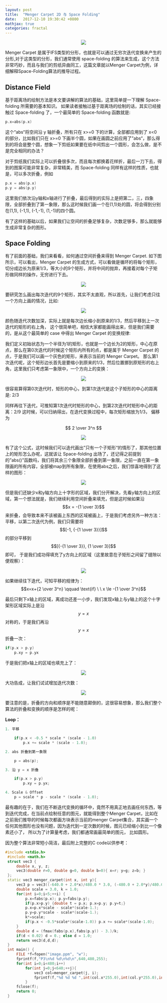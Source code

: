```yaml
---
layout: post
title:  "Menger Carpet 2D 与 Space Folding"
date:   2017-12-10 19:30:42 +0800
mathjax: true
categories: fractal 
---
```


<center><img src="/assets/menger/00.png"></center>

Menger Carpet 是属于IFS类型的分形，也就是可以通过无穷次迭代变换来产生的分形,对于这类型的分形，我们通常使用 space-folding 的算法来生成，这个方法非常巧妙，而且与我们的剪纸异曲同工，这篇文章就以Menger Carpet为例，详细解释Space-Folding算法的推导过程。

## Distance Field
基于距离场的绘制方法是本文要讲解的算法的基础，这里简单提一下理解 Space-folding 所需要的基本知识。
如果读者接触过基于距离场的绘制的话，其实已经接触过 Space-folding 了，一个最简单的 Space-folding 函数就是:

```cpp
p.x=abs(p.x)
```

这个“abs“将空间沿 y 轴折叠，所有只在 x>=0 下的计算，全部都应用到了 x<0 的部分，比如我们只在 x>=0 下画半个圆，如果在画圆之前应用了”abs“，那么得到的将会是整个圆，想象一下剪纸如果要在纸中间剪出一个圆形，会怎么做，是不是完全相同的办法？

对于剪纸我们实际上可以折叠很多次，而且每次都换着花样折，最后一刀下去，得到的图案可能非常复杂，非常精美，而 Space-folding 同样有这样的性质，也就是，可以多次折叠，例如

```cpp
p.x = abs(p.x)
p.y = abs(p.y)
```

这里我们依次沿y轴和x轴进行了折叠，最后得到的实际上是把第二，三，四象限，全部折叠到了第一象限，那么这时候我们画一个在(1,1)处的圆，将会得到分别在(1,1), (-1,1), (-1,-1), (1,-1)的四个圆。

有了这样的基础以后，如果我们让空间的折叠足够复杂，次数足够多，那么就能够生成非常复杂的图形。

## Space Folding

有了前面的基础，我们来看看，如何通过空间折叠来得到 Menger Carpet.
如下图所示，可以看出，Menger Carpet 的生成方式，可以看做是循环的将每个矩形，切分成边长为原来1/3，等大小的9个矩形，并将中间的抛弃，再接着对每个子矩形做同样的操作，无穷进行下去。

<center><img src="/assets/menger/0.gif"></center>


要研究怎么画出每次迭代的9个矩形，其实不太直观，所以首先，让我们考虑只往一个方向上画的情况，比如:

<center><img src="/assets/menger/1.png"></center>

颜色随迭代次数加深，实际上就是每次边长缩小到原来的1/3，然后平移到上一次迭代的矩形的右上角， 这个很简单吧，相信大家都能画得出来，但是我们需要的，是从这个最简单的 case 中得出 Menger Carpet 的变换规律:

我们定义初始状态为一个半径为1的矩形，也就是一个边长为2的矩形，中心在原点，那么在第0次迭代的时候这个矩形内所有的点，都是属于 Menger Carpet 的点，于是我们可以画一个灰色的矩形，来表示当前的 Menger Carpet。
那么第1次迭代呢，这个矩形边长首先是要缩小到原来的1/3，然后位置挪到原矩形的右上角，这里我们只考虑第一象限中，一个方向上的变换：

<center><img src="/assets/menger/2.png"></center>


很容易算得第0次迭代时，矩形的中心，到第1次迭代是这个子矩形的中心的距离是: 2/3

同样再往下迭代，可推知第1次迭代时矩形的中心，到第2次迭代时矩形中心的距离：2/9
这时候，可以归纳得出，在迭代变换过程中，每次矩形缩放为1/3， 偏移为 

$$ 2 \over 3^n $$



<center><img src="/assets/menger/3.png"></center>


有了这个公式，这时候我们可以迭代画出”只有一个子矩形“的情形了，那其他位置上的矩形怎么办呢，这就该让 Space-folding 出场了，还记得之前提到的”abs()"函数吗，我们将其余三个象限全部折叠到第一象限，之前一直在第一象限画的所有内容，全部被map到所有象限，在使用abs之后，我们惊喜地得到了这样的图形：

<center><img src="/assets/menger/4.png"></center>



但是我们还缺少x和y轴方向上十字形的区域，我们分开解决，先看y轴方向上的区域，第一个想法就是，我们继续利用空间折叠来填充，但是这时候如果沿$$x = -{1 \over 3}$$来折叠，会导致本来不该被画上东西的区域被画上，于是我们考虑另外一种方法：平移，以第二次迭代为例，我们只需要将$$[-1, {-{1 \over 3}}]$$的部分平移到$$[{-{1 \over 3}}, {1 \over 3}]$$即可， 于是我们成功得填充了y方向上的区域（这里故意在子矩形之间留了缝隙以便观察）：

<center><img src="/assets/menger/5.png"></center>

如果继续往下迭代，可知平移的规律为：
$$x=x+{2 \over 3^n} \qquad \text{if} \ \ x \le -{1 \over 3^n}$$
           

最后只剩下x轴上的区域，离成功还差一小步，我们发现x轴上与y轴上的这个十字架形区域实际上是沿$$y=x$$对称的，于是我们再沿$$y=x$$折叠一次：

```cpp
if(p.x > p.y)
	p.xy = p.yx
```

于是我们把x轴上的区域也填充上了：

<center><img src="/assets/menger/6.png"></center>


大功告成，让我们试试增加迭代次数：

<center><img src="/assets/menger/7.png"></center>

要注意的是，折叠的方向和顺序是不能随意颠倒的，这很容易想象，那么我们整个算法的折叠和变换的顺序是怎样的呢：

**Loop：**

```cpp
1. 平移

	if(p.x < -0.5 * scale * (scale - 1.0) 
		p.x += scale * (scale - 1.0);

2. abs 折叠到第一象限

	p = abs(p);

3. 沿 y = x 折叠

	if(p.x > p.y)
		p.xy = p.yx;

4. Scale & Offset
 	p = scale * p - scale * (scale - 1.0);    
```


最有趣的在于，我们在不断迭代变换的循环中，竟然不用真正地去画任何东西，等到迭代完成，在当前点绘制任意的图元，就能得到整个Menger Carpet，比如在之前我们推导的时候每次都画方块表示当前的menger Carpet集合，其实画一个任何其他图形也没有问题，因为迭代到一定次数的时候，图元已经缩小到比一个像素还小了， 所以为了计算量考虑，我们都通常画最简单的图元， 比如圆形。

因为整个算法非常短小简洁，最后附上完整的C code以供参考：

```cpp
#include <stdio.h>
 #include <math.h>
 struct vec3 {
     double x, y, z;
     vec3(double r=0, double g=0, double b=0){ x=r; y=g; z=b; }
 };
 static vec3 menger_carpet(int x, int y){
     vec3 p = vec3((-640.0 + 2.0*x)/480.0 * 3.0, (-480.0 + 2.0*y)/480.0 * 3.0, 0.0);
     double scale = 3.0, k = 1.0;
     for(int i=0;i<5;++i) {
         p.x=fabs(p.x); p.y=fabs(p.y);
         if(p.x>p.y) {double t = p.x; p.x=p.y; p.y=t;}
         p.x=p.x*scale - scale*(scale-1.);
         p.y=p.y*scale - scale*(scale-1.);
         k*=scale;
         if(p.x < -0.5*scale*(scale-1.0)) p.x += scale*(scale-1.0);
     }
     double d = (fmax(fabs(p.x),fabs(p.y)) - 3.)/k;
     if(d < 0.02) d = 0.; else d = 1.0;
     return vec3(d,d,d);
 }
 int main() {
     FILE *f=fopen("image.ppm", "w");
     fprintf(f,"P3\n%d %d\n%d\n",640,480,255);
     for(int i=0;i<480;i++)
         for(int j=0;j<640;++j){
             vec3 col=menger_carpet(j, i);
             fprintf(f,"%d %d %d ",int(col.x*255.0),int(col.y*255.0),int(col.z*255.0));
         }
     fclose(f);
     return 0;
 }
 ```
